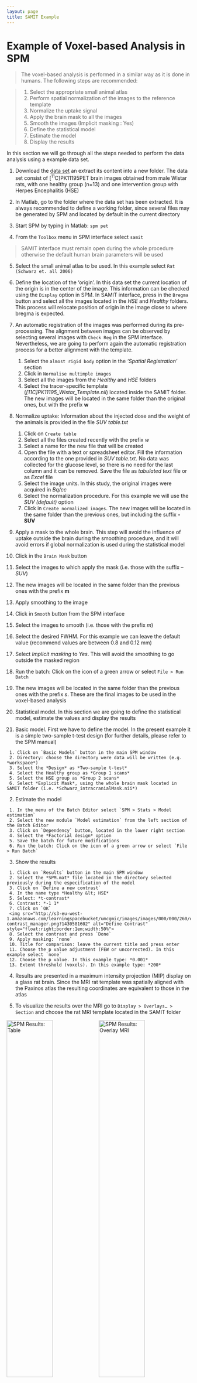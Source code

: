 ```yaml
---
layout: page
title: SAMIT Example
---
```

# Example of Voxel-based Analysis in SPM

>The voxel-based analysis is performed in a similar way as it is done in humans. The following steps are recommended:

>1. Select the appropriate small animal atlas
>2. Perform spatial normalization of the images to the reference template
>3. Normalize the uptake signal
>4. Apply the brain mask to all the images
>5. Smooth the images (Implicit masking : Yes)
>6. Define the statistical model
>7. Estimate the model
>8. Display the results

In this section we will go through all the steps needed to perform the data analysis using a example data set.

1. Download the [data set](https://unishare.nl/public.php?service=files&t=000dae353d05c0ebbf9251881cd3bfdd) an extract its content into a new folder. The data set consist of [<sup>11</sup>C]PK11195PET brain images obtained from male Wistar rats, with one healthy group (n=13) and one intervention group with Herpes Encephalitis (HSE)

2. In Matlab, go to the folder where the data set has been extracted. It is always recommended to define a working folder, since several files may be generated by SPM and located by default in the current directory

3. Start SPM by typing in Matlab: `spm pet`

4. From the `Toolbox` menu in SPM interface select `samit`
>SAMIT interface must remain open during the whole procedure otherwise the default human brain parameters will be used

5. Select the small animal atlas to be used. In this example select `Rat (Schwarz et. all 2006)`

6. Define the location of the ‘origin’. In this data set the current location of the origin is in the center of the image. This information can be checked using the `Display` option in SPM. In SAMIT interface, press in the `Bregma` button and select all the images located in the *HSE* and *Healthy* folders. This process will relocate position of origin in the image close to where bregma is expected.

7. An automatic registration of the images was performed during its pre-processing. The alignment between images can be observed by selecting several images with `Check Reg` in the SPM interface. Nevertheless, we are going to perform again the automatic registration process for a better alignment with the template.
   1. Select the `almost rigid body` option in the *‘Spatial Registration’* section
   2. Click in `Normalise multimple images`
   3. Select all the images from the *Healthy* and *HSE* folders
   4. Select the tracer-specific template (*[11C]PK11195_Wistar_Template.nii*) located inside the SAMIT folder. The new images will be located in the same folder than the original ones, but with the prefix **w**

8. Normalize uptake: Information about the injected dose and the weight of the animals is provided in the file *SUV table.txt*
   1. Click on `Create table`
   2. Select all the files created recently with the prefix *w*
   3. Select a name for the new file that will be created
   4. Open the file with a text or spreadsheet editor. Fill the information according to the one provided in *SUV table.txt*. No data was collected for the glucose level, so there is no need for the last column and it can be removed. Save the file as *tabulated text* file or as *Excel* file
   5. Select the image units. In this study, the original images were acquired in *Bq/cc*
   6. Select the normalization procedure. For this example we will use the *SUV (default)* option
   7. Click in `Create normalized images`. The new images will be located in the same folder than the previous ones, but including the suffix **-SUV**

9.	Apply a mask to the whole brain. This step will avoid the influence of uptake outside the brain during the smoothing procedure, and it will avoid errors if global normalization is used during the statistical model
   1. Click in the `Brain Mask` button
   2. Select the images to which apply the mask (i.e. those with the suffix *–SUV*)
   3. The new images will be located in the same folder than the previous ones with the prefix **m**

10.	Apply smoothing to the image
   1. Click in `Smooth` button from the SPM interface
   2. Select the images to smooth (i.e. those with the prefix *m*)
   3. Select the desired FWHM. For this example we can leave the default value (recommend values are between 0.8 and 0.12 mm)
   4. Select *Implicit masking* to *Yes*. This will avoid the smoothing to go outside the masked region
   5. Run the batch: Click on the icon of a green arrow or select `File > Run Batch`
   6. The new images will be located in the same folder than the previous ones with the prefix *s*. These are the final images to be used in the voxel-based analysis

11.	Statistical model. In this section we are going to define the statistical model, estimate the values and display the results

   1. Basic model. First we have to define the model. In the present example it is a simple two-sample t-test design (for further details, please refer to the SPM manual)

     1. Click on `Basic Models` button in the main SPM window
     2. Directory: choose the directory were data will be written (e.g. *workspace*)
     3. Select the *Design* as *Two-sample t-test*
     4. Select the Healthy group as *Group 1 scans*
     5. Select the HSE group as *Group 2 scans*
     6. Select *Explicit Mask*, using the whole brain mask located in SAMIT folder (i.e. *Schwarz_intracranialMask.nii*)

   2. Estimate the model

     1. In the menu of the Batch Editor select `SPM > Stats > Model estimation`
     2. Select the new module `Model estimation` from the left section of the Batch Editor
     3. Click on `Dependency` button, located in the lower right section
     4. Select the *Factorial design* option
     5. Save the batch for future modifications
     6. Run the batch: Click on the icon of a green arrow or select `File > Run Batch`

   3. Show the results

     1. Click on `Results` button in the main SPM window
     2. Select the *SPM.mat* file located in the directory selected previously during the especification of the model
     3. Click on `Define a new contrast`
     4. In the name type *Healthy &lt; HSE*
     5. Select: *t-contrast*
     6. Contrast: *-1 1*
     7. Click on `OK`
     <img src="http://s3-eu-west-1.amazonaws.com/learningspacebucket/umcgmic/images/images/000/000/260/original/spm-contrast_manager.png?1430581602" alt="Define Contrast" style="float:right;border:1em;width:50%">
     8.	Select the contrast and press `Done`
     9. Apply masking: `none`
     10. Title for comparison: leave the current title and press enter
     11. Choose the p value adjustment (FEW or uncorrected). In this example select `none`
     12. Choose the p value. In this example type: *0.001*
     13. Extent threshold (voxels). In this example type: *200*

   4. Results are presented in a maximum intensity projection (MIP) display on a glass rat brain. Since the MRI rat template was spatially aligned with the Paxinos atlas the resulting coordinates are equivalent to those in the atlas

   5. To visualize the results over the MRI  go to `Display > Overlays… > Section` and choose the rat MRI template located in the SAMIT folder
  
<img src="http://s3-eu-west-1.amazonaws.com/learningspacebucket/umcgmic/images/images/000/000/261/original/samit-results1.png?1430581720" alt="SPM Results: Table" style="width:50%;float:left">

<img src="http://s3-eu-west-1.amazonaws.com/learningspacebucket/umcgmic/images/images/000/000/263/original/samit-results2.png?1430581911" alt="SPM Results: Overlay MRI" style="width:50%;float:right">
